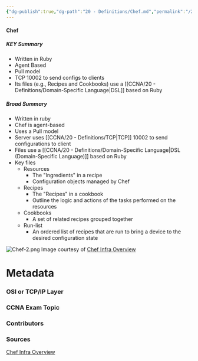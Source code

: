 ```yaml
---
{"dg-publish":true,"dg-path":"20 - Definitions/Chef.md","permalink":"/20-definitions/chef/","tags":["defs_ccna"]}
---
```


#### Chef
##### KEY Summary
- Written in Ruby
- Agent Based
- Pull model
- TCP 10002 to send configs to clients
- Its files (e.g., Recipes and Cookbooks) use a [[CCNA/20 - Definitions/Domain-Specific Language\|DSL]] based on Ruby

##### Broad Summary
- Written in ruby
- Chef is agent-based
- Uses a Pull model
- Server uses [[CCNA/20 - Definitions/TCP\|TCP]] 10002 to send configurations to client
- Files use a [[CCNA/20 - Definitions/Domain-Specific Language\|DSL (Domain-Specific Language)]] based on Ruby
- Key files
	- Resources
		- The "Ingredients" in a recipe
		- Configuration objects managed by Chef
	- Recipes
		- The "Recipes" in a cookbook
		- Outline the logic and actions of the tasks performed on the resources
	- Cookbooks
		- A set of related recipes grouped together
	- Run-list
		- An ordered list of recipes that are run to bring a device to the desired configuration state

![Chef-2.png](/img/user/CCNA/Attachments/Chef-2.png)
Image courtesy of [Chef Infra Overview](https://docs.chef.io/chef_overview/)





# Metadata
### OSI or TCP/IP Layer

### CCNA Exam Topic

### Contributors

### Sources
[Chef Infra Overview](https://docs.chef.io/chef_overview/)